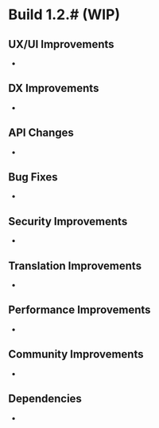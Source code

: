 # Build 1.2.# (WIP)

## UX/UI Improvements
-

## DX Improvements
-

## API Changes
-

## Bug Fixes
-

## Security Improvements
-

## Translation Improvements
-

## Performance Improvements
-

## Community Improvements
-

## Dependencies
-
